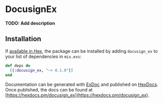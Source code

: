 # DocusignEx

**TODO: Add description**

## Installation

If [available in Hex](https://hex.pm/docs/publish), the package can be installed
by adding `docusign_ex` to your list of dependencies in `mix.exs`:

```elixir
def deps do
  [{:docusign_ex, "~> 0.1.0"}]
end
```

Documentation can be generated with [ExDoc](https://github.com/elixir-lang/ex_doc)
and published on [HexDocs](https://hexdocs.pm). Once published, the docs can
be found at [https://hexdocs.pm/docusign_ex](https://hexdocs.pm/docusign_ex).

